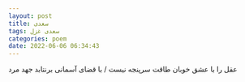 ```yaml
---
layout: post
title: سعدی
tags: سعدی غزل
categories: poem
date: 2022-06-06 06:34:43
---
```


عقل را با عشق خوبان طاقت سرپنجه نیست / با قضای آسمانی برنتابد جهد مرد

